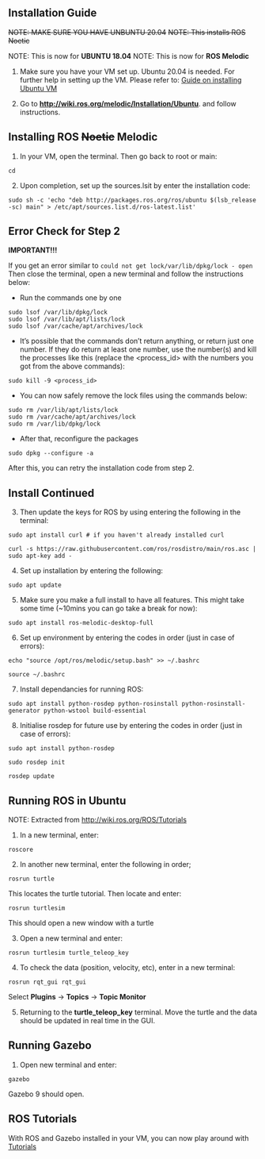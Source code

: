 ## Installation Guide

~~NOTE: MAKE SURE YOU HAVE UNBUNTU 20.04~~
~~NOTE: This installs ROS Noetic~~

NOTE: This is now for **UBUNTU 18.04**
NOTE: This is now for **ROS Melodic**


1. Make sure you have your VM set up. Ubuntu 20.04 is needed. For further help in setting up the VM. 
Please refer to: [Guide on installing Ubuntu VM](https://nw-syd-gitlab.cseunsw.tech/z9600614/VIP-AI4Everyone-Rescue/-/blob/Team_2/Documents/ProjectDocuments/project-AgentSimulation.md)

2. Go to **http://wiki.ros.org/melodic/Installation/Ubuntu**. and follow instructions. 

## Installing ROS ~~Noetic~~ Melodic

1. In your VM, open the terminal. Then go back to root or main:
```
cd
```

2. Upon completion, set up the sources.lsit by enter the installation code:
```
sudo sh -c 'echo "deb http://packages.ros.org/ros/ubuntu $(lsb_release -sc) main" > /etc/apt/sources.list.d/ros-latest.list'
```
## Error Check for Step 2
**IMPORTANT!!!**

If you get an error similar to `could not get lock/var/lib/dpkg/lock - open`
Then close the terminal, open a new terminal and follow the instructions below:
- Run the commands one by one
```
sudo lsof /var/lib/dpkg/lock
sudo lsof /var/lib/apt/lists/lock
sudo lsof /var/cache/apt/archives/lock
```
- It’s possible that the commands don’t return anything, or return just one number. If they do return at least one number, use the number(s) 
and kill the processes like this (replace the <process_id> with the numbers you got from the above commands):
```
sudo kill -9 <process_id>
```
- You can now safely remove the lock files using the commands below:
```
sudo rm /var/lib/apt/lists/lock
sudo rm /var/cache/apt/archives/lock
sudo rm /var/lib/dpkg/lock
```
- After that, reconfigure the packages
```
sudo dpkg --configure -a
```
After this, you can retry the installation code from step 2.

## Install Continued
3. Then update the keys for ROS by using entering the following in the terminal:
```
sudo apt install curl # if you haven't already installed curl
```
```
curl -s https://raw.githubusercontent.com/ros/rosdistro/main/ros.asc | sudo apt-key add -
```

4. Set up installation by entering the following:
```
sudo apt update
```

5. Make sure you make a full install to have all features. This might take some time (~10mins you can go take a break for now):
```
sudo apt install ros-melodic-desktop-full
```

6. Set up environment by entering the codes in order (just in case of errors):
```
echo "source /opt/ros/melodic/setup.bash" >> ~/.bashrc
```
```
source ~/.bashrc
```

7. Install dependancies for running ROS:
```
sudo apt install python-rosdep python-rosinstall python-rosinstall-generator python-wstool build-essential
```

8. Initialise rosdep for future use by entering the codes in order (just in case of errors):
```
sudo apt install python-rosdep
```
```
sudo rosdep init
```
```
rosdep update
```



## Running ROS in Ubuntu
NOTE: Extracted from http://wiki.ros.org/ROS/Tutorials


1. In a new terminal, enter:
```
roscore
```

2. In another new terminal, enter the following in order;
```
rosrun turtle
```
This locates the turtle tutorial.
Then locate and enter:
```
rosrun turtlesim
```
This should open a new window with a turtle

3. Open a new terminal and enter:
```
rosrun turtlesim turtle_teleop_key
```

4. To check the data (position, velocity, etc), enter in a new terminal:
```
rosrun rqt_gui rqt_gui
```
Select **Plugins** -> **Topics** -> **Topic Monitor**

5. Returning to the **turtle_teleop_key** terminal. Move the turtle and the data should be updated in real time in the GUI.


## Running Gazebo

1. Open new terminal and enter:
```
gazebo
```
Gazebo 9 should open.


## ROS Tutorials
With ROS and Gazebo installed in your VM, you can now play around with [Tutorials](http://wiki.ros.org/ROS/Tutorials)
